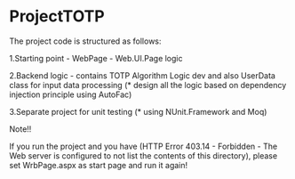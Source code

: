 # ProjectTOTP

The project code is structured as follows:

1.Starting point - WebPage - Web.UI.Page logic

2.Backend logic  - contains TOTP Algorithm Logic dev and also UserData class for input data processing
	(* design all the logic based on dependency injection principle using AutoFac)
	
3.Separate project for unit testing
	(* using NUnit.Framework and Moq)

Note!!

If you run the project and you have (HTTP Error 403.14 - Forbidden - The Web server is configured to not list the contents of this directory), please set WrbPage.aspx as 
start page and run it again! 
